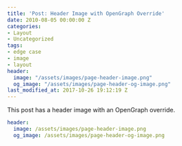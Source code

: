 ```yaml
---
title: 'Post: Header Image with OpenGraph Override'
date: 2010-08-05 00:00:00 Z
categories:
- Layout
- Uncategorized
tags:
- edge case
- image
- layout
header:
  image: "/assets/images/page-header-image.png"
  og_image: "/assets/images/page-header-og-image.png"
last_modified_at: 2017-10-26 19:12:19 Z
---
```


This post has a header image with an OpenGraph override.

```yaml
header:
  image: /assets/images/page-header-image.png
  og_image: /assets/images/page-header-og-image.png
```